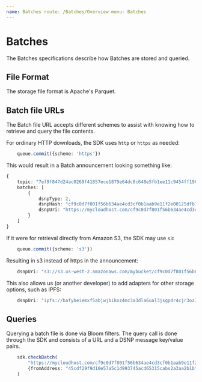 ```yaml
---
name: Batches route: /Batches/Overview menu: Batches
---
```


# Batches

The Batches specifications describe how Batches are stored and queried.

## File Format

The storage file format is Apache's Parquet.

## Batch file URLs

The Batch file URL accepts different schemes to assist with knowing how to retrieve and query the file contents.

For ordinary HTTP downloads, the SDK uses `http` or `https` as needed:

```typescript
    queue.commit({scheme: 'https'})    
```

This would result in a Batch announcement looking something like:

```typescript
{
    topic: "7ef9f847d24ac0269f41857ece1879e64dc8c648e5fb1ee11c9454ff19629338", 
    batches: [
        {
            dsnpType: 2, 
            dsnpHash: "cf9c0d7f801f56b634ae4cd3cf0b1aab9e11f2e00125dfb156baccc760417c41",
            dsnpUri: "https://mycloudhost.com/cf9c0d7f801f56b634ae4cd3cf0b1aab9e11f2e00125dfb156baccc760417c41"
        }
    ]
}
```

If it were for retrieval directly from Amazon S3, the SDK may use `s3`:

```typescript
    queue.commit({scheme: 's3'})    
```

Resulting in s3 instead of https in the announcement:

```typescript
    dsnpUri: "s3://s3.us-west-2.amazonaws.com/mybucket/cf9c0d7f801f56b634ae4cd3cf0b1aab9e11f2e00125dfb156baccc760417c41.parquet"
```

This also allows us (or another developer) to add adapters for other storage options, such as IPFS:
```typescript
    dsnpUri: "ipfs://bafybeiemxf5abjwjbikoz4mc3a3dla6ual3jsgpdr4cjr3oz3evfyavhwq/batches/cf9c0d7f801f56b634ae4cd3cf0b1aab9e11f2e00125dfb156baccc760417c41.parquet"
```

## Queries

Querying a batch file is done via Bloom filters.  The query call is done through the SDK and consists of a URL and a DSNP message key/value pairs.
```typescript
    sdk.checkBatch(
        "https://mycloudhost.com/cf9c0d7f801f56b634ae4cd3cf0b1aab9e11f2e00125dfb156baccc760417c41",
        {fromAddress: "45cdf29f9d10e57a5c1d993745acd65315cabs2a3aa2b1b"}
    )

```

